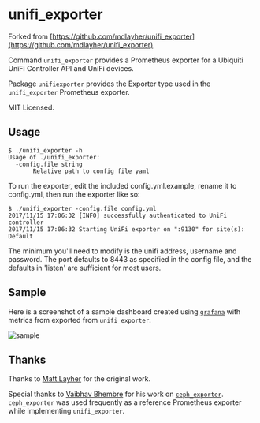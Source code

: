 unifi_exporter
==============

Forked from [https://github.com/mdlayher/unifi_exporter](https://github.com/mdlayher/unifi_exporter)

Command `unifi_exporter` provides a Prometheus exporter for a Ubiquiti UniFi
Controller API and UniFi devices.

Package `unifiexporter` provides the Exporter type used in the `unifi_exporter`
Prometheus exporter.

MIT Licensed.

Usage
-----

```
$ ./unifi_exporter -h
Usage of ./unifi_exporter:
  -config.file string
       Relative path to config file yaml
```

To run the exporter, edit the included config.yml.example, rename it to config.yml, then run the exporter like so:

```
$ ./unifi_exporter -config.file config.yml
2017/11/15 17:06:32 [INFO] successfully authenticated to UniFi controller
2017/11/15 17:06:32 Starting UniFi exporter on ":9130" for site(s): Default
```

The minimum you'll need to modify is the unifi address, username and password. The port defaults to 8443 as specified in the config file,
and the defaults in 'listen' are sufficient for most users.

Sample
------

Here is a screenshot of a sample dashboard created using [`grafana`](https://github.com/grafana/grafana)
with metrics from exported from `unifi_exporter`.

![sample](https://cloud.githubusercontent.com/assets/1926905/13296555/163b39f2-dafc-11e5-84ef-8b8f03872c84.png)


Thanks
------

Thanks to [Matt Layher](https://github.com/mdlayher) for the original work.

Special thanks to [Vaibhav Bhembre](https://github.com/neurodrone) for his work
on [`ceph_exporter`](https://github.com/digitalocean/ceph_exporter).
`ceph_exporter`  was used frequently as a reference Prometheus exporter while
implementing `unifi_exporter`.

